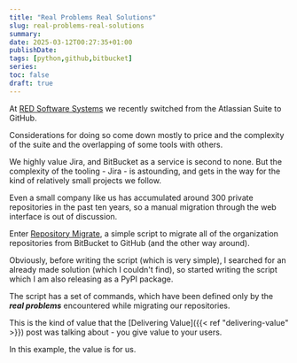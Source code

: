 ```yaml
---
title: "Real Problems Real Solutions"
slug: real-problems-real-solutions
summary:
date: 2025-03-12T00:27:35+01:00
publishDate: 
tags: [python,github,bitbucket]
series: 
toc: false
draft: true
---
```

<!--
Checklist:
- [ ] Outline
- [ ] Draft 1
- [ ] Edit
    - [ ] Check trouble / vale
    - [ ] One sentence per line
    - [ ] Check preview in browser
    - [ ] Put in all links
- [ ] Create summary
- [ ] Tidy up
    - [ ] Set publishDate
    - [ ] Toggle draft
    - [ ] Check tags
    - [ ] Remove checklist
    - [ ] Remove outline
- [ ] Publish to hosting

Outline:
- 
-->
At [RED Software Systems](https://red.software.systems) we recently switched from the Atlassian Suite to GitHub.

Considerations for doing so come down mostly to price and the complexity of the suite and the overlapping of some tools with others.

We highly value Jira, and BitBucket as a service is second to none. But the complexity of the tooling - Jira - is astounding, and gets in the way for the kind of relatively small projects we follow.

Even a small company like us has accumulated around 300 private repositories in the past ten years, so a manual migration through the web interface is out of discussion.

Enter [Repository Migrate](https://github.com/RedSoftwareSystems/repository-migrate), a simple script to migrate all of the organization repositories from BitBucket to GitHub (and the other way around).

Obviously, before writing the script (which is very simple), I searched for an already made solution (which I couldn't find), so started writing the script which I am also releasing as a PyPI package.

The script has a set of commands, which have been defined only by the **_real problems_** encountered while migrating our repositories.

This is the kind of value that the [Delivering Value]({{< ref "delivering-value" >}}) post was talking about - you give value to your users.

In this example, the value is for us.






